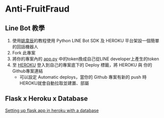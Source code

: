 # Anti-FruitFraud

## Line Bot 教學

1. 使用[姚韋辰](https://yaoandy107.github.io/line-bot-tutorial/)的教程使用 Python LINE Bot SDK 及 HEROKU 平台架設一個簡單的回話機器人
2. Fork 此專案
3. 將你的專案內的 [app.py](/app.py) 中的token換成自己從LINE developer上產生的token
4. 至 [HEROKU](https://dashboard.heroku.com/) 登入到自己的專案底下的 Deploy 標籤，將 HEROKU 與 你的Github專案連結
    - 可以設定 Automatic deploys，當你的 Github 專案有新的 push 時 HEROKU就會自動拉取並建置、部屬

## Flask x Heroku x Database

[Setting up flask app in heroku with a database](https://gist.github.com/mayukh18/2223bc8fc152631205abd7cbf1efdd41/)